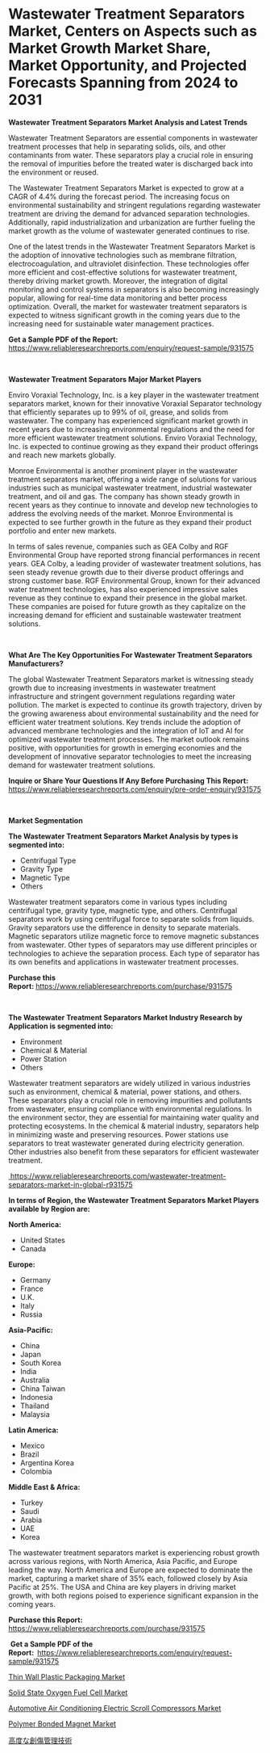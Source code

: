 <p><h1>Wastewater Treatment Separators Market, Centers on Aspects such as Market Growth Market Share, Market Opportunity, and Projected Forecasts Spanning from 2024 to 2031</h1></p><p><strong>Wastewater Treatment Separators Market Analysis and Latest Trends</strong></p>
<p><p>Wastewater Treatment Separators are essential components in wastewater treatment processes that help in separating solids, oils, and other contaminants from water. These separators play a crucial role in ensuring the removal of impurities before the treated water is discharged back into the environment or reused.</p><p>The Wastewater Treatment Separators Market is expected to grow at a CAGR of 4.4% during the forecast period. The increasing focus on environmental sustainability and stringent regulations regarding wastewater treatment are driving the demand for advanced separation technologies. Additionally, rapid industrialization and urbanization are further fueling the market growth as the volume of wastewater generated continues to rise.</p><p>One of the latest trends in the Wastewater Treatment Separators Market is the adoption of innovative technologies such as membrane filtration, electrocoagulation, and ultraviolet disinfection. These technologies offer more efficient and cost-effective solutions for wastewater treatment, thereby driving market growth. Moreover, the integration of digital monitoring and control systems in separators is also becoming increasingly popular, allowing for real-time data monitoring and better process optimization. Overall, the market for wastewater treatment separators is expected to witness significant growth in the coming years due to the increasing need for sustainable water management practices.</p></p>
<p><strong>Get a Sample PDF of the Report:&nbsp;</strong> <a href="https://www.reliableresearchreports.com/enquiry/request-sample/931575">https://www.reliableresearchreports.com/enquiry/request-sample/931575</a></p>
<p>&nbsp;</p>
<p><strong>Wastewater Treatment Separators Major Market Players</strong></p>
<p><p>Enviro Voraxial Technology, Inc. is a key player in the wastewater treatment separators market, known for their innovative Voraxial Separator technology that efficiently separates up to 99% of oil, grease, and solids from wastewater. The company has experienced significant market growth in recent years due to increasing environmental regulations and the need for more efficient wastewater treatment solutions. Enviro Voraxial Technology, Inc. is expected to continue growing as they expand their product offerings and reach new markets globally.</p><p>Monroe Environmental is another prominent player in the wastewater treatment separators market, offering a wide range of solutions for various industries such as municipal wastewater treatment, industrial wastewater treatment, and oil and gas. The company has shown steady growth in recent years as they continue to innovate and develop new technologies to address the evolving needs of the market. Monroe Environmental is expected to see further growth in the future as they expand their product portfolio and enter new markets.</p><p>In terms of sales revenue, companies such as GEA Colby and RGF Environmental Group have reported strong financial performances in recent years. GEA Colby, a leading provider of wastewater treatment solutions, has seen steady revenue growth due to their diverse product offerings and strong customer base. RGF Environmental Group, known for their advanced water treatment technologies, has also experienced impressive sales revenue as they continue to expand their presence in the global market. These companies are poised for future growth as they capitalize on the increasing demand for efficient and sustainable wastewater treatment solutions.</p></p>
<p>&nbsp;</p>
<p><strong>What Are The Key Opportunities For Wastewater Treatment Separators Manufacturers?</strong></p>
<p><p>The global Wastewater Treatment Separators market is witnessing steady growth due to increasing investments in wastewater treatment infrastructure and stringent government regulations regarding water pollution. The market is expected to continue its growth trajectory, driven by the growing awareness about environmental sustainability and the need for efficient water treatment solutions. Key trends include the adoption of advanced membrane technologies and the integration of IoT and AI for optimized wastewater treatment processes. The market outlook remains positive, with opportunities for growth in emerging economies and the development of innovative separator technologies to meet the increasing demand for wastewater treatment solutions.</p></p>
<p><strong>Inquire or Share Your Questions If Any Before Purchasing This Report:</strong> <a href="https://www.reliableresearchreports.com/enquiry/pre-order-enquiry/931575">https://www.reliableresearchreports.com/enquiry/pre-order-enquiry/931575</a></p>
<p>&nbsp;</p>
<p><strong>Market Segmentation</strong></p>
<p><strong>The Wastewater Treatment Separators Market Analysis by types is segmented into:</strong></p>
<p><ul><li>Centrifugal Type</li><li>Gravity Type</li><li>Magnetic Type</li><li>Others</li></ul></p>
<p><p>Wastewater treatment separators come in various types including centrifugal type, gravity type, magnetic type, and others. Centrifugal separators work by using centrifugal force to separate solids from liquids. Gravity separators use the difference in density to separate materials. Magnetic separators utilize magnetic force to remove magnetic substances from wastewater. Other types of separators may use different principles or technologies to achieve the separation process. Each type of separator has its own benefits and applications in wastewater treatment processes.</p></p>
<p><strong>Purchase this Report:&nbsp;</strong><a href="https://www.reliableresearchreports.com/purchase/931575">https://www.reliableresearchreports.com/purchase/931575</a></p>
<p>&nbsp;</p>
<p><strong>The Wastewater Treatment Separators Market Industry Research by Application is segmented into:</strong></p>
<p><ul><li>Environment</li><li>Chemical & Material</li><li>Power Station</li><li>Others</li></ul></p>
<p><p>Wastewater treatment separators are widely utilized in various industries such as environment, chemical & material, power stations, and others. These separators play a crucial role in removing impurities and pollutants from wastewater, ensuring compliance with environmental regulations. In the environment sector, they are essential for maintaining water quality and protecting ecosystems. In the chemical & material industry, separators help in minimizing waste and preserving resources. Power stations use separators to treat wastewater generated during electricity generation. Other industries also benefit from these separators for efficient wastewater treatment.</p></p>
<p><a href="https://www.reliableresearchreports.com/wastewater-treatment-separators-market-in-global-r931575">&nbsp;https://www.reliableresearchreports.com/wastewater-treatment-separators-market-in-global-r931575</a></p>
<p><strong>In terms of Region, the Wastewater Treatment Separators Market Players available by Region are:</strong></p>
<p>
    <p> <strong> North America: </strong>
        <ul>
            <li>United States</li>
            <li>Canada</li>
        </ul>
        </p> 
    <p> <strong> Europe: </strong>
        <ul>
            <li>Germany</li>
            <li>France</li>
            <li>U.K.</li>
            <li>Italy</li>
            <li>Russia</li>
        </ul>
        </p> 
    <p> <strong> Asia-Pacific: </strong>
        <ul>
            <li>China</li>
            <li>Japan</li>
            <li>South Korea</li>
            <li>India</li>
            <li>Australia</li>
            <li>China Taiwan</li>
            <li>Indonesia</li>
            <li>Thailand</li>
            <li>Malaysia</li>
        </ul>
        </p> 
    <p> <strong> Latin America: </strong>
        <ul>
            <li>Mexico</li>
            <li>Brazil</li>
            <li>Argentina Korea</li>
            <li>Colombia</li>
        </ul>
        </p> 
    <p> <strong> Middle East & Africa: </strong>
        <ul>
            <li>Turkey</li>
            <li>Saudi</li>
            <li>Arabia</li>
            <li>UAE</li>
            <li>Korea</li>
        </ul>
    </p>
    </p>
<p><p>The wastewater treatment separators market is experiencing robust growth across various regions, with North America, Asia Pacific, and Europe leading the way. North America and Europe are expected to dominate the market, capturing a market share of 35% each, followed closely by Asia Pacific at 25%. The USA and China are key players in driving market growth, with both regions poised to experience significant expansion in the coming years.</p></p>
<p><strong>Purchase this Report: </strong><a href="https://www.reliableresearchreports.com/purchase/931575">https://www.reliableresearchreports.com/purchase/931575</a></p>
<p>&nbsp;<strong>Get a Sample PDF of the Report:&nbsp;&nbsp;</strong><a href="https://www.reliableresearchreports.com/enquiry/request-sample/931575">https://www.reliableresearchreports.com/enquiry/request-sample/931575</a></p>
<p><strong></strong></p>
<p><p><a href="https://github.com/RoccoManning/Market-Research-Report-List-6/blob/main/thin-wall-plastic-packaging-market.md">Thin Wall Plastic Packaging Market</a></p><p><a href="https://github.com/gulaimolin/Market-Research-Report-List-6/blob/main/solid-state-oxygen-fuel-cell-market.md">Solid State Oxygen Fuel Cell Market</a></p><p><a href="https://issuu.com/reportprime-2/docs/automotive-air-conditioning-electri_6ec817dfeb40ec">Automotive Air Conditioning Electric Scroll Compressors Market</a></p><p><a href="https://issuu.com/reportprime-2/docs/polymer-bonded-magnet-market-size-2_b57a907e675a01">Polymer Bonded Magnet Market</a></p><p><a href="https://medium.com/@mandysw5k1a/2024%E5%B9%B4%E3%81%8B%E3%82%892031%E5%B9%B4%E3%81%BE%E3%81%A7%E3%81%AE%E9%96%93-4-4-%E3%81%AEcagr%E3%81%A7%E6%8B%A1%E5%A4%A7%E3%81%97%E3%81%A6%E3%81%84%E3%82%8B%E5%85%88%E9%80%B2%E3%81%AE%E5%89%B5%E5%82%B7%E7%AE%A1%E7%90%86%E6%8A%80%E8%A1%93%E5%B8%82%E5%A0%B4%E3%81%AE%E8%A6%8F%E6%A8%A1%E3%81%AB%E3%81%A4%E3%81%84%E3%81%A6%E3%81%AE%E6%B4%9E%E5%AF%9F-f485063a5e91">高度な創傷管理技術</a></p></p>
